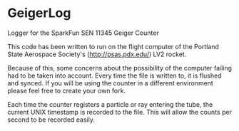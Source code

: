 GeigerLog
=========

Logger for the SparkFun SEN 11345 Geiger Counter

This code has been written to run on the flight computer of the Portland State
Aerospace Society's (http://psas.pdx.edu/) LV2 rocket.  

Because of this, some concerns about the possibility of the computer failing
had to be taken into account.  Every time the file is written to, it is
flushed and synced.  If you will be using the counter in a different environment
please feel free to create your own fork.

Each time the counter registers a particle or ray entering the tube, the current
UNIX timestamp is recorded to the file.  This will allow the counts per second 
to be recorded easily.
